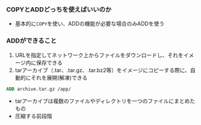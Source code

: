 ### COPYとADDどっちを使えばいいのか
- 基本的に`COPY`を使い、ADDの機能が必要な場合のみADDを使う

### ADDができること
1. URLを指定してネットワーク上からファイルをダウンロードし、それをイメージ内に保存できる
2. tarアーカイブ（.tar、.tar.gz、.tar.bz2等）をイメージにコピーする際に、自動的にそれを展開(解凍)できる
  ```dockerfile
  ADD archive.tar.gz /app/
  ```
  - tarアーカイブは複数のファイルやディレクトリを一つのファイルにまとめたもの
  - 圧縮する前段階
